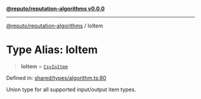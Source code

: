 [**@reputo/reputation-algorithms v0.0.0**](../README.md)

***

[@reputo/reputation-algorithms](../globals.md) / IoItem

# Type Alias: IoItem

> **IoItem** = [`CsvIoItem`](../interfaces/CsvIoItem.md)

Defined in: [shared/types/algorithm.ts:80](https://github.com/TogetherCrew/reputo/blob/413a65312d2e71068be02885525ba8b64731b3a2/packages/reputation-algorithms/src/shared/types/algorithm.ts#L80)

Union type for all supported input/output item types.
